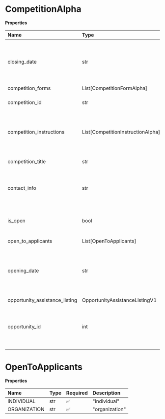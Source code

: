 # CompetitionAlpha

**Properties**

| Name                           | Type                              | Required | Description                                                                  |
| :----------------------------- | :-------------------------------- | :------- | :--------------------------------------------------------------------------- |
| closing_date                   | str                               | ❌       | The closing date of the competition, the last day applications are accepted  |
| competition_forms              | List[CompetitionFormAlpha]        | ❌       |                                                                              |
| competition_id                 | str                               | ❌       | The competition ID                                                           |
| competition_instructions       | List[CompetitionInstructionAlpha] | ❌       | List of instruction files associated with this competition                   |
| competition_title              | str                               | ❌       | The title of the competition                                                 |
| contact_info                   | str                               | ❌       | Contact info getting assistance with the competition                         |
| is_open                        | bool                              | ❌       | Whether the competition is open and accepting applications                   |
| open_to_applicants             | List[OpenToApplicants]            | ❌       |                                                                              |
| opening_date                   | str                               | ❌       | The opening date of the competition, the first day applications are accepted |
| opportunity_assistance_listing | OpportunityAssistanceListingV1    | ❌       |                                                                              |
| opportunity_id                 | int                               | ❌       | The opportunity ID that the competition is associated with                   |

# OpenToApplicants

**Properties**

| Name         | Type | Required | Description    |
| :----------- | :--- | :------- | :------------- |
| INDIVIDUAL   | str  | ✅       | "individual"   |
| ORGANIZATION | str  | ✅       | "organization" |

<!-- This file was generated by liblab | https://liblab.com/ -->
